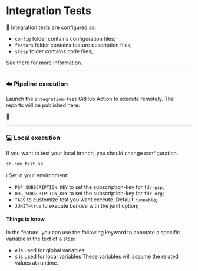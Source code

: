 # Integration Tests

👀 Integration tests are configured as:
- `config` folder contains configuration files;
- `featurs` folder contains feature description files;
- `stesp` folder contains code files;

See there for more information.

---
### ☁️ Pipeline execution
Launch the `integration-test` GitHub Action to execute remotely.
The reports will be published here:

🔗

---
### 💻 Local execution
If you want to test your local branch, you should change configuration.

``` shell
sh run_test.sh
```

ℹ️ Set in your environment:
- `PSP_SUBSCRIPTION_KEY` to set the subscription-key for `fdr-psp`;
- `ORG_SUBSCRIPTION_KEY` to set the subscription-key for `fdr-org`;
- `TAGS` to customize test you want execute. Default `runnable`;
- `JUNIT=true` to execute _behave_ with the junit option;


#### Things to know
In the feature, you can use the following keyword to annotate a specific variable in the text of a step:
- `#` is used for global variables
- `$` is used for local variables
These variables will assume the related values at runtime.

